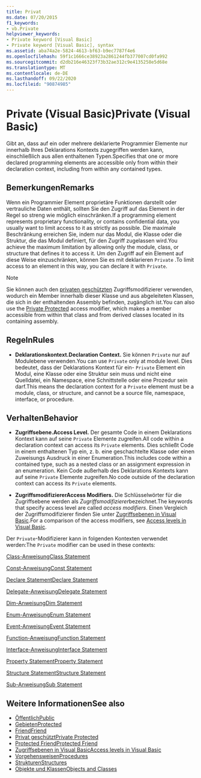 ```yaml
---
title: Privat
ms.date: 07/20/2015
f1_keywords:
- vb.Private
helpviewer_keywords:
- Private keyword [Visual Basic]
- Private keyword [Visual Basic], syntax
ms.assetid: aba74a2e-5824-4613-bf63-b9ec7787f4e6
ms.openlocfilehash: 59f1c1666ce38923a2861244fb377007cd0fa992
ms.sourcegitcommit: d2db216e46323f73b32ae312c9e4135258e5d68e
ms.translationtype: MT
ms.contentlocale: de-DE
ms.lasthandoff: 09/22/2020
ms.locfileid: "90874985"
---
```

# <a name="private-visual-basic"></a><span data-ttu-id="549ce-102">Private (Visual Basic)</span><span class="sxs-lookup"><span data-stu-id="549ce-102">Private (Visual Basic)</span></span>

<span data-ttu-id="549ce-103">Gibt an, dass auf ein oder mehrere deklarierte Programmier Elemente nur innerhalb Ihres Deklarations Kontexts zugegriffen werden kann, einschließlich aus allen enthaltenen Typen.</span><span class="sxs-lookup"><span data-stu-id="549ce-103">Specifies that one or more declared programming elements are accessible only from within their declaration context, including from within any contained types.</span></span>  
  
## <a name="remarks"></a><span data-ttu-id="549ce-104">Bemerkungen</span><span class="sxs-lookup"><span data-stu-id="549ce-104">Remarks</span></span>  

 <span data-ttu-id="549ce-105">Wenn ein Programmier Element proprietäre Funktionen darstellt oder vertrauliche Daten enthält, sollten Sie den Zugriff auf das Element in der Regel so streng wie möglich einschränken.</span><span class="sxs-lookup"><span data-stu-id="549ce-105">If a programming element represents proprietary functionality, or contains confidential data, you usually want to limit access to it as strictly as possible.</span></span> <span data-ttu-id="549ce-106">Die maximale Beschränkung erreichen Sie, indem nur das Modul, die Klasse oder die Struktur, die das Modul definiert, für den Zugriff zugelassen wird.</span><span class="sxs-lookup"><span data-stu-id="549ce-106">You achieve the maximum limitation by allowing only the module, class, or structure that defines it to access it.</span></span> <span data-ttu-id="549ce-107">Um den Zugriff auf ein Element auf diese Weise einzuschränken, können Sie es mit deklarieren `Private` .</span><span class="sxs-lookup"><span data-stu-id="549ce-107">To limit access to an element in this way, you can declare it with `Private`.</span></span>  

> [!NOTE]
> <span data-ttu-id="549ce-108">Sie können auch den [privaten geschützten](private-protected.md) Zugriffsmodifizierer verwenden, wodurch ein Member innerhalb dieser Klasse und aus abgeleiteten Klassen, die sich in der enthaltenden Assembly befinden, zugänglich ist.</span><span class="sxs-lookup"><span data-stu-id="549ce-108">You can also use the [Private Protected](private-protected.md) access modifier, which makes a member accessible from within that class and from derived classes located in its containing assembly.</span></span>

## <a name="rules"></a><span data-ttu-id="549ce-109">Regeln</span><span class="sxs-lookup"><span data-stu-id="549ce-109">Rules</span></span>  

- <span data-ttu-id="549ce-110">**Deklarationskontext.**</span><span class="sxs-lookup"><span data-stu-id="549ce-110">**Declaration Context.**</span></span> <span data-ttu-id="549ce-111">Sie können `Private` nur auf Modulebene verwenden.</span><span class="sxs-lookup"><span data-stu-id="549ce-111">You can use `Private` only at module level.</span></span> <span data-ttu-id="549ce-112">Dies bedeutet, dass der Deklarations Kontext für ein- `Private` Element ein Modul, eine Klasse oder eine Struktur sein muss und nicht eine Quelldatei, ein Namespace, eine Schnittstelle oder eine Prozedur sein darf.</span><span class="sxs-lookup"><span data-stu-id="549ce-112">This means the declaration context for a `Private` element must be a module, class, or structure, and cannot be a source file, namespace, interface, or procedure.</span></span>  
  
## <a name="behavior"></a><span data-ttu-id="549ce-113">Verhalten</span><span class="sxs-lookup"><span data-stu-id="549ce-113">Behavior</span></span>  
  
- <span data-ttu-id="549ce-114">**Zugriffsebene.**</span><span class="sxs-lookup"><span data-stu-id="549ce-114">**Access Level.**</span></span> <span data-ttu-id="549ce-115">Der gesamte Code in einem Deklarations Kontext kann auf seine `Private` Elemente zugreifen.</span><span class="sxs-lookup"><span data-stu-id="549ce-115">All code within a declaration context can access its `Private` elements.</span></span> <span data-ttu-id="549ce-116">Dies schließt Code in einem enthaltenen Typ ein, z. b. eine geschachtelte Klasse oder einen Zuweisungs Ausdruck in einer Enumeration.</span><span class="sxs-lookup"><span data-stu-id="549ce-116">This includes code within a contained type, such as a nested class or an assignment expression in an enumeration.</span></span> <span data-ttu-id="549ce-117">Kein Code außerhalb des Deklarations Kontexts kann auf seine `Private` Elemente zugreifen.</span><span class="sxs-lookup"><span data-stu-id="549ce-117">No code outside of the declaration context can access its `Private` elements.</span></span>  
  
- <span data-ttu-id="549ce-118">**Zugriffsmodifizierer**</span><span class="sxs-lookup"><span data-stu-id="549ce-118">**Access Modifiers.**</span></span> <span data-ttu-id="549ce-119">Die Schlüsselwörter für die Zugriffsebene werden als *Zugriffsmodifizierer*bezeichnet.</span><span class="sxs-lookup"><span data-stu-id="549ce-119">The keywords that specify access level are called *access modifiers*.</span></span> <span data-ttu-id="549ce-120">Einen Vergleich der Zugriffsmodifizierer finden Sie unter [Zugriffsebenen in Visual Basic](../../programming-guide/language-features/declared-elements/access-levels.md).</span><span class="sxs-lookup"><span data-stu-id="549ce-120">For a comparison of the access modifiers, see [Access levels in Visual Basic](../../programming-guide/language-features/declared-elements/access-levels.md).</span></span>  
  
 <span data-ttu-id="549ce-121">Der `Private`-Modifizierer kann in folgenden Kontexten verwendet werden:</span><span class="sxs-lookup"><span data-stu-id="549ce-121">The `Private` modifier can be used in these contexts:</span></span>  
  
 [<span data-ttu-id="549ce-122">Class-Anweisung</span><span class="sxs-lookup"><span data-stu-id="549ce-122">Class Statement</span></span>](../statements/class-statement.md)  
  
 [<span data-ttu-id="549ce-123">Const-Anweisung</span><span class="sxs-lookup"><span data-stu-id="549ce-123">Const Statement</span></span>](../statements/const-statement.md)  
  
 [<span data-ttu-id="549ce-124">Declare Statement</span><span class="sxs-lookup"><span data-stu-id="549ce-124">Declare Statement</span></span>](../statements/declare-statement.md)  
  
 [<span data-ttu-id="549ce-125">Delegate-Anweisung</span><span class="sxs-lookup"><span data-stu-id="549ce-125">Delegate Statement</span></span>](../statements/delegate-statement.md)  
  
 [<span data-ttu-id="549ce-126">Dim-Anweisung</span><span class="sxs-lookup"><span data-stu-id="549ce-126">Dim Statement</span></span>](../statements/dim-statement.md)  
  
 [<span data-ttu-id="549ce-127">Enum-Anweisung</span><span class="sxs-lookup"><span data-stu-id="549ce-127">Enum Statement</span></span>](../statements/enum-statement.md)  
  
 [<span data-ttu-id="549ce-128">Event-Anweisung</span><span class="sxs-lookup"><span data-stu-id="549ce-128">Event Statement</span></span>](../statements/event-statement.md)  
  
 [<span data-ttu-id="549ce-129">Function-Anweisung</span><span class="sxs-lookup"><span data-stu-id="549ce-129">Function Statement</span></span>](../statements/function-statement.md)  
  
 [<span data-ttu-id="549ce-130">Interface-Anweisung</span><span class="sxs-lookup"><span data-stu-id="549ce-130">Interface Statement</span></span>](../statements/interface-statement.md)  
  
 [<span data-ttu-id="549ce-131">Property Statement</span><span class="sxs-lookup"><span data-stu-id="549ce-131">Property Statement</span></span>](../statements/property-statement.md)  
  
 [<span data-ttu-id="549ce-132">Structure Statement</span><span class="sxs-lookup"><span data-stu-id="549ce-132">Structure Statement</span></span>](../statements/structure-statement.md)  
  
 [<span data-ttu-id="549ce-133">Sub-Anweisung</span><span class="sxs-lookup"><span data-stu-id="549ce-133">Sub Statement</span></span>](../statements/sub-statement.md)  
  
## <a name="see-also"></a><span data-ttu-id="549ce-134">Weitere Informationen</span><span class="sxs-lookup"><span data-stu-id="549ce-134">See also</span></span>

- [<span data-ttu-id="549ce-135">Öffentlich</span><span class="sxs-lookup"><span data-stu-id="549ce-135">Public</span></span>](public.md)
- [<span data-ttu-id="549ce-136">Gebieten</span><span class="sxs-lookup"><span data-stu-id="549ce-136">Protected</span></span>](protected.md)
- [<span data-ttu-id="549ce-137">Friend</span><span class="sxs-lookup"><span data-stu-id="549ce-137">Friend</span></span>](friend.md)
- [<span data-ttu-id="549ce-138">Privat geschützt</span><span class="sxs-lookup"><span data-stu-id="549ce-138">Private Protected</span></span>](./private-protected.md)
- [<span data-ttu-id="549ce-139">Protected Friend</span><span class="sxs-lookup"><span data-stu-id="549ce-139">Protected Friend</span></span>](./protected-friend.md)
- [<span data-ttu-id="549ce-140">Zugriffsebenen in Visual Basic</span><span class="sxs-lookup"><span data-stu-id="549ce-140">Access levels in Visual Basic</span></span>](../../programming-guide/language-features/declared-elements/access-levels.md)
- [<span data-ttu-id="549ce-141">Vorgehensweisen</span><span class="sxs-lookup"><span data-stu-id="549ce-141">Procedures</span></span>](../../programming-guide/language-features/procedures/index.md)
- [<span data-ttu-id="549ce-142">Strukturen</span><span class="sxs-lookup"><span data-stu-id="549ce-142">Structures</span></span>](../../programming-guide/language-features/data-types/structures.md)
- [<span data-ttu-id="549ce-143">Objekte und Klassen</span><span class="sxs-lookup"><span data-stu-id="549ce-143">Objects and Classes</span></span>](../../programming-guide/language-features/objects-and-classes/index.md)
